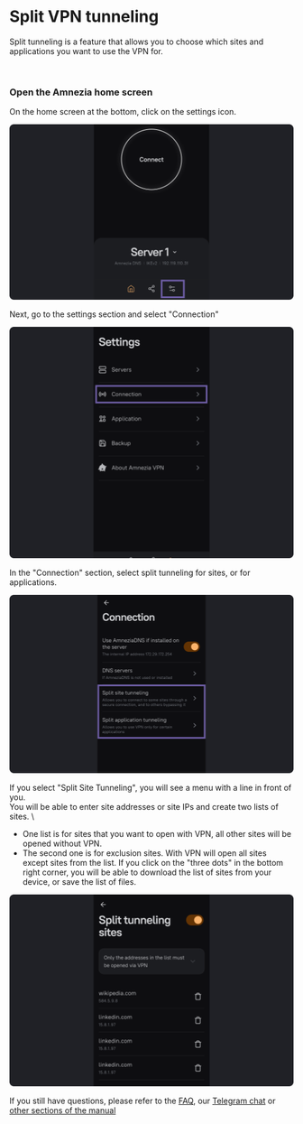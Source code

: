 # Split VPN tunneling

Split tunneling is a feature that allows you to choose which sites and applications you want to use the VPN for.

&nbsp;

### Open the Amnezia home screen

On the home screen at the bottom, click on the settings icon.

![instruction 1](https://raw.githubusercontent.com/amnezia-vpn/amnezia.org-content/master/docs/en/instructions/21_split_tuneling/img/st_en_1.png)

Next, go to the settings section and select "Connection"

![instruction 1](https://raw.githubusercontent.com/amnezia-vpn/amnezia.org-content/master/docs/en/instructions/21_split_tuneling/img/st_en_2.png)

In the "Connection" section, select split tunneling for sites, or for applications.

![instruction 1](https://raw.githubusercontent.com/amnezia-vpn/amnezia.org-content/master/docs/en/instructions/21_split_tuneling/img/st_en_3.png)

If you select "Split Site Tunneling", you will see a menu with a line in front of you.\
You will be able to enter site addresses or site IPs and create two lists of sites. \
- One list is for sites that you want to open with VPN, all other sites will be opened without VPN.
- The second one is for exclusion sites.  With VPN will open all sites except sites from the list.
If you click on the "three dots" in the bottom right corner, you will be able to download the list of sites from your device, or save the list of files.

![instruction 1](https://raw.githubusercontent.com/amnezia-vpn/amnezia.org-content/master/docs/en/instructions/21_split_tuneling/img/st_en_4.png)

 If you still have questions, please refer to the [FAQ], our [Telegram chat] or [other sections of the manual]


[amnezia-site-ext-link]: https://amnezia-web-nx1r.vercel.app
[about-int-link]: /about
[FAQ]: ../faq
[telegram chat]: https://t.me/amnezia_vpn_en
[other sections of the manual]: ../instructions



